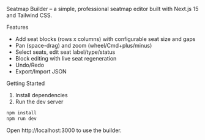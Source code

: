 Seatmap Builder – a simple, professional seatmap editor built with Next.js 15 and Tailwind CSS.

Features
- Add seat blocks (rows x columns) with configurable seat size and gaps
- Pan (space-drag) and zoom (wheel/Cmd+plus/minus)
- Select seats, edit seat label/type/status
- Block editing with live seat regeneration
- Undo/Redo
- Export/Import JSON

Getting Started
1. Install dependencies
2. Run the dev server

```bash
npm install
npm run dev
```

Open http://localhost:3000 to use the builder.
